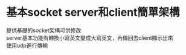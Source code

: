 # 基本socket server和client簡單架構

提供基礎的socket架構可供修改  
server基本功能有轉換小寫英文變成大寫英文，再傳回去client顯示出來  
使用udp進行傳輸  
